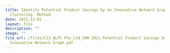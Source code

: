 ```yaml
---
title: Identify Potential Product Savings by an Innovative Network Graph
  Clustering  Method
date: 2021-12-01
layout: file
description: ""
image: ""
file_url: /files/C13_ALPS Pte Ltd_SHM 2021_Potential Product Savings by an
  Innovative Network Graph.pdf
---
```

